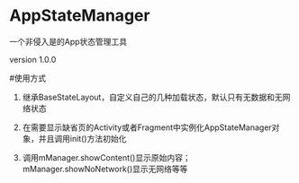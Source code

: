 # AppStateManager

一个非侵入是的App状态管理工具

version 1.0.0

#使用方式

1. 继承BaseStateLayout，自定义自己的几种加载状态，默认只有无数据和无网络状态

2. 在需要显示缺省页的Activity或者Fragment中实例化AppStateManager对象，并且调用init()方法初始化

3. 调用mManager.showContent()显示原始内容；mManager.showNoNetwork()显示无网络等等
